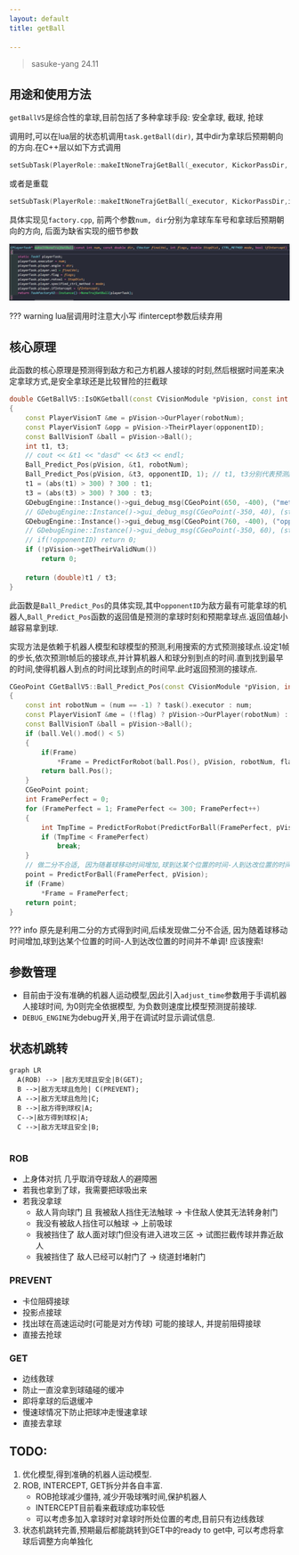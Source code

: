 ```yaml
---
layout: default 
title: getBall

---
```


> sasuke-yang 24.11

## 用途和使用方法

`getBallV5`是综合性的拿球,目前包括了多种拿球手段: 安全拿球, 截球, 抢球

调用时,可以在lua层的状态机调用`task.getBall(dir)`, 其中dir为拿球后预期朝向的方向.在C++层以如下方式调用

````C++
setSubTask(PlayerRole::makeItNoneTrajGetBall(_executor, KickorPassDir, CVector(0, 0), ShootNotNeedDribble, GetBallBias,CMU_TRAJ, Intercept));
````
或者是重载

````C++
setSubTask(PlayerRole::makeItNoneTrajGetBall(_executor, KickorPassDir,intercept, f);
````



具体实现见`factory.cpp`, 前两个参数`num, dir`分别为拿球车车号和拿球后预期朝向的方向, 后面为缺省实现的细节参数

![factory](getBall.assets\factory.png)

??? warning
    lua层调用时注意大小写
    ifintercept参数后续弃用

## 核心原理
此函数的核心原理是预测得到敌方和己方机器人接球的时刻,然后根据时间差来决定拿球方式,是安全拿球还是比较冒险的拦截球
````C++
double CGetBallV5::IsOKGetball(const CVisionModule *pVision, const int robotNum)
{
    const PlayerVisionT &me = pVision->OurPlayer(robotNum);
    const PlayerVisionT &opp = pVision->TheirPlayer(opponentID);
    const BallVisionT &ball = pVision->Ball();
    int t1, t3;
    // cout << &t1 << "dasd" << &t3 << endl;
    Ball_Predict_Pos(pVision, &t1, robotNum);
    Ball_Predict_Pos(pVision, &t3, opponentID, 1); // t1, t3分别代表预测敌我双方机器人接球的时间
    t1 = (abs(t1) > 300) ? 300 : t1;
    t3 = (abs(t3) > 300) ? 300 : t3;
    GDebugEngine::Instance()->gui_debug_msg(CGeoPoint(650, -400), ("metime" + to_string(t1)).c_str(), COLOR_YELLOW);
    // GDebugEngine::Instance()->gui_debug_msg(CGeoPoint(-350, 40), (std::to_string(t2).c_str()), COLOR_YELLOW);
    GDebugEngine::Instance()->gui_debug_msg(CGeoPoint(760, -400), ("opptime" + to_string(t3)).c_str(), COLOR_YELLOW);
    // GDebugEngine::Instance()->gui_debug_msg(CGeoPoint(-350, 60), (std::to_string(t4).c_str()), COLOR_YELLOW);
    // if(!opponentID) return 0;
    if (!pVision->getTheirValidNum())
        return 0;

    return (double)t1 / t3;
}
````
此函数是`Ball_Predict_Pos`的具体实现,其中`opponentID`为敌方最有可能拿球的机器人,`Ball_Predict_Pos`函数的返回值是预测的拿球时刻和预期拿球点.返回值越小越容易拿到球.

实现方法是依赖于机器人模型和球模型的预测,利用搜索的方式预测接球点.设定1帧的步长,依次预测t帧后的接球点,并计算机器人和球分别到点的时间.直到找到最早的时间,使得机器人到点的时间比球到点的时间早.此时返回预测的接球点.
````C++
CGeoPoint CGetBallV5::Ball_Predict_Pos(const CVisionModule *pVision, int *Frame, int num, int flag) // 返回最佳的点 flag 为0表示我方 1表示对方
{
    const int robotNum = (num == -1) ? task().executor : num;
    const PlayerVisionT &me = (!flag) ? pVision->OurPlayer(robotNum) : pVision->TheirPlayer(robotNum);
    const BallVisionT &ball = pVision->Ball();
    if (ball.Vel().mod() < 5)
    {
        if(Frame)
            *Frame = PredictForRobot(ball.Pos(), pVision, robotNum, flag);
        return ball.Pos();
    }
    CGeoPoint point;
    int FramePerfect = 0;
    for (FramePerfect = 1; FramePerfect <= 300; FramePerfect++)
    {
        int TmpTime = PredictForRobot(PredictForBall(FramePerfect, pVision), pVision, robotNum, flag) + adjust_time;//adjust_time用于手调机器人接球时间, 为0则完全依据模型, 为负数则速度比模型预测提前接球
        if (TmpTime < FramePerfect)
            break;
    }
    // 做二分不合适, 因为随着球移动时间增加,球到达某个位置的时间-人到达改位置的时间并不单调! 应该搜索! --2024.9 sasuke-yang
    point = PredictForBall(FramePerfect, pVision);
    if (Frame)
        *Frame = FramePerfect;
    return point;
}
````
??? info
    原先是利用二分的方式得到时间,后续发现做二分不合适, 因为随着球移动时间增加,球到达某个位置的时间-人到达改位置的时间并不单调! 应该搜索!

## 参数管理
- 目前由于没有准确的机器人运动模型,因此引入`adjust_time`参数用于手调机器人接球时间, 为0则完全依据模型, 为负数则速度比模型预测提前接球.
- `DEBUG_ENGINE`为debug开关,用于在调试时显示调试信息.

## 状态机跳转
``` mermaid
graph LR
  A(ROB) --> |敌方无球且安全|B(GET);
  B -->|敌方无球且危险| C(PREVENT);
  A -->|敌方无球且危险|C;
  B -->|敌方得到球权|A;
  C-->|敌方得到球权|A;
  C -->|敌方无球且安全|B;
  
```

### ROB

- 上身体对抗 几乎取消夺球敌人的避障圈
- 若我也拿到了球，我需要把球吸出来
- 若我没拿球
	-   敌人背向球门 且 我被敌人挡住无法触球 -> 卡住敌人使其无法转身射门
	-   我没有被敌人挡住可以触球 -> 上前吸球
	-   我被挡住了 敌人面对球门但没有进入进攻三区 -> 试图拦截传球并靠近敌人
	-   我被挡住了 敌人已经可以射门了 -> 绕道封堵射门

### PREVENT

- 卡位阻碍接球
- 投影点接球
- 找出球在高速运动时(可能是对方传球)   可能的接球人, 并提前阻碍接球
- 直接去抢球

### GET

- 边线救球
- 防止一直没拿到球磕碰的缓冲
- 即将拿球的后退缓冲
- 慢速球情况下防止把球冲走慢速拿球
- 直接去拿球

## TODO:

1. 优化模型,得到准确的机器人运动模型.
2. ROB, INTERCEPT, GET拆分并各自丰富.
	- ROB抢球减少僵持, 减少开吸球嘴时间,保护机器人
	- INTERCEPT目前看来截球成功率较低
	- 可以考虑多加入拿球时对拿球时所处位置的考虑,目前只有边线救球
3.  状态机跳转完善,预期最后都能跳转到GET中的ready to get中, 可以考虑将拿球后调整方向单独化

